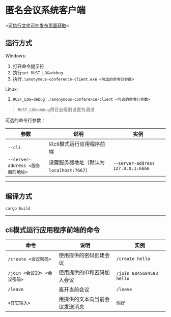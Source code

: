 # 匿名会议系统客户端

\>[可执行文件可在发布页面获取](https://github.com/L20L021902/anonymous-conference-client/releases/latest)<

## 运行方式

Windows:

1. 打开命令提示符
2. 执行`set RUST_LOG=debug`
3. 执行`.\anonymous-conference-client.exe <可选的命令行参数>`

Linux:

1. `RUST_LOG=debug ./anonymous-conference-client <可选的命令行参数>`

>`RUST_LOG=debug`将日志级别设置为调试

可选的命令行参数：

| 参数 | 说明 | 实例 |
| ----------- | ----------- | ----------- |
| `--cli` | 以cli模式运行应用程序前端 | |
| `--server-address <服务器的地址>` | 设置服务器地址（默认为 `localhost:7667`）| `--server-address 127.0.0.1:6666` |

---

## 编译方式
`cargo build`

---

## cli模式运行应用程序前端的命令
 
| 命令 | 说明 | 实例 |
| ----------- | ----------- | ----------- |
|`/create <会议密码>`| 使用提供的密码创建会议 | `/create hello` |
|`/join <会议ID> <会议密码>`| 使用提供的ID和密码加入会议 | `/join 8845684583 hello` |
|`/leave`| 离开当前会议 | `/leave` |
|`<其它输入>`| 用提供的文本向当前会议发送消息 | `你好` |

